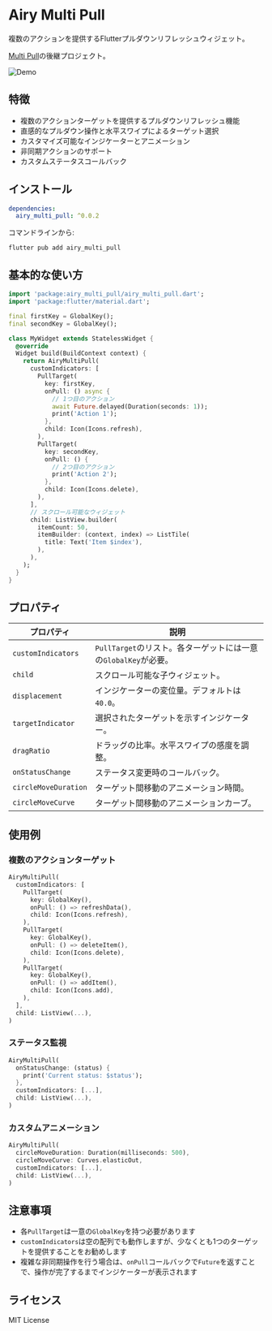 # Airy Multi Pull

複数のアクションを提供するFlutterプルダウンリフレッシュウィジェット。

[Multi Pull](https://pub.dev/packages/multi_pull)の後継プロジェクト。

![Demo](https://github.com/airyworks/airy_multi_pull/raw/main/doc/demo.gif)

## 特徴

- 複数のアクションターゲットを提供するプルダウンリフレッシュ機能
- 直感的なプルダウン操作と水平スワイプによるターゲット選択
- カスタマイズ可能なインジケーターとアニメーション
- 非同期アクションのサポート
- カスタムステータスコールバック

## インストール

```yaml
dependencies:
  airy_multi_pull: ^0.0.2
```

コマンドラインから:

```
flutter pub add airy_multi_pull
```

## 基本的な使い方

```dart
import 'package:airy_multi_pull/airy_multi_pull.dart';
import 'package:flutter/material.dart';

final firstKey = GlobalKey();
final secondKey = GlobalKey();

class MyWidget extends StatelessWidget {
  @override
  Widget build(BuildContext context) {
    return AiryMultiPull(
      customIndicators: [
        PullTarget(
          key: firstKey,
          onPull: () async {
            // 1つ目のアクション
            await Future.delayed(Duration(seconds: 1));
            print('Action 1');
          },
          child: Icon(Icons.refresh),
        ),
        PullTarget(
          key: secondKey,
          onPull: () {
            // 2つ目のアクション
            print('Action 2');
          },
          child: Icon(Icons.delete),
        ),
      ],
      // スクロール可能なウィジェット
      child: ListView.builder(
        itemCount: 50,
        itemBuilder: (context, index) => ListTile(
          title: Text('Item $index'),
        ),
      ),
    );
  }
}
```

## プロパティ

| プロパティ | 説明 |
|----------|------|
| `customIndicators` | `PullTarget`のリスト。各ターゲットには一意の`GlobalKey`が必要。 |
| `child` | スクロール可能な子ウィジェット。 |
| `displacement` | インジケーターの変位量。デフォルトは`40.0`。 |
| `targetIndicator` | 選択されたターゲットを示すインジケーター。 |
| `dragRatio` | ドラッグの比率。水平スワイプの感度を調整。 |
| `onStatusChange` | ステータス変更時のコールバック。 |
| `circleMoveDuration` | ターゲット間移動のアニメーション時間。 |
| `circleMoveCurve` | ターゲット間移動のアニメーションカーブ。 |

## 使用例

### 複数のアクションターゲット

```dart
AiryMultiPull(
  customIndicators: [
    PullTarget(
      key: GlobalKey(),
      onPull: () => refreshData(),
      child: Icon(Icons.refresh),
    ),
    PullTarget(
      key: GlobalKey(),
      onPull: () => deleteItem(),
      child: Icon(Icons.delete),
    ),
    PullTarget(
      key: GlobalKey(),
      onPull: () => addItem(),
      child: Icon(Icons.add),
    ),
  ],
  child: ListView(...),
)
```

### ステータス監視

```dart
AiryMultiPull(
  onStatusChange: (status) {
    print('Current status: $status');
  },
  customIndicators: [...],
  child: ListView(...),
)
```

### カスタムアニメーション

```dart
AiryMultiPull(
  circleMoveDuration: Duration(milliseconds: 500),
  circleMoveCurve: Curves.elasticOut,
  customIndicators: [...],
  child: ListView(...),
)
```

## 注意事項

- 各`PullTarget`は一意の`GlobalKey`を持つ必要があります
- `customIndicators`は空の配列でも動作しますが、少なくとも1つのターゲットを提供することをお勧めします
- 複雑な非同期操作を行う場合は、`onPull`コールバックで`Future`を返すことで、操作が完了するまでインジケーターが表示されます

## ライセンス

MIT License